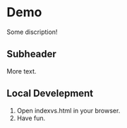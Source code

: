 # Demo 

Some discription!

## Subheader

More text.

## Local Develepment

1. Open indexvs.html in your browser.
2. Have fun.
